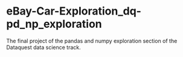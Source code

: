 # eBay-Car-Exploration_dq-pd_np_exploration
The final project of the pandas and numpy exploration section of the Dataquest data science track.
